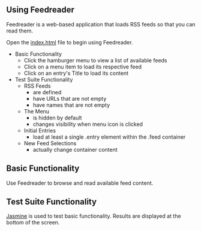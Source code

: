## Using Feedreader
Feedreader is a web-based application that loads RSS feeds so that you can read them.

Open the [index.html](http://cskomra.github.io/projects/feedreader/index.html) file to begin using Feedreader.  

- Basic Functionality
	- Click the hamburger menu to view a list of available feeds
	- Click on a menu item to load its respective feed
	- Click on an entry's Title to load its content
- Test Suite Functionality
	- RSS Feeds
		- are defined
		- have URLs that are not empty
		- have names that are not empty
	- The Menu
		- is hidden by default
		- changes visibility when menu icon is clicked
	- Initial Entries
		- load at least a single .entry element within the .feed container
	- New Feed Selections
		- actually change container content

## Basic Functionality
Use Feedreader to browse and read available feed content.

## Test Suite Functionality
[Jasmine](http://jasmine.github.io/2.2/introduction.html) is used to test basic functionality. Results are displayed at the bottom of the screen.
